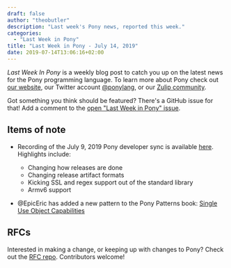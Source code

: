 ```yaml
---
draft: false
author: "theobutler"
description: "Last week's Pony news, reported this week."
categories:
  - "Last Week in Pony"
title: "Last Week in Pony - July 14, 2019"
date: 2019-07-14T13:06:16+02:00
---
```

_Last Week In Pony_ is a weekly blog post to catch you up on the latest news for the Pony programming language. To learn more about Pony check out [our website](https://ponylang.io), our Twitter account [@ponylang](https://twitter.com/ponylang), or our [Zulip community](https://ponylang.zulipchat.com).

Got something you think should be featured? There's a GitHub issue for that! Add a comment to the [open "Last Week in Pony" issue](https://github.com/ponylang/ponylang.github.io/issues?q=is%3Aissue+is%3Aopen+label%3Alast-week-in-pony).
<!--more-->

## Items of note

- Recording of the July 9, 2019 Pony developer sync is available [here](https://sync-recordings.ponylang.io/r/2019_07_09.m4a). Highlights include:
    - Changing how releases are done
    - Changing release artifact formats
    - Kicking SSL and regex support out of the standard library
    - Armv6 support

- @EpicEric has added a new pattern to the Pony Patterns book: [Single Use Object Capabilities](https://patterns.ponylang.io/object-capabilities/single-use.html)

## RFCs

Interested in making a change, or keeping up with changes to Pony? Check out the [RFC repo](https://github.com/ponylang/rfcs). Contributors welcome!
